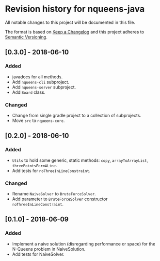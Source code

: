 # Revision history for nqueens-java

All notable changes to this project will be documented in this file.

The format is based on [Keep a Changelog](http://keepachangelog.com/en/1.0.0/)
and this project adheres to [Semantic Versioning](http://semver.org/spec/v2.0.0.html).

## [0.3.0] - 2018-06-10
### Added
* javadocs for all methods.
* Add `nqueens-cli` subproject.
* Add `nqueens-server` subproject.
* Add `Board` class.
### Changed
* Change from single gradle project to a collection of subprojects.
* Move `src` to `nqueens-core`.

## [0.2.0] - 2018-06-10
### Added
* `Utils` to hold some generic, static methods: `copy`, `arrayToArrayList`, `threePointsFormALine`.
* Add tests for `noThreeInLineConstraint`.
### Changed
* Rename `NaiveSolver` to `BruteForceSolver`.
* Add parameter to `BruteForceSolver` constructor `noThreeInLineConstraint`.

## [0.1.0] - 2018-06-09
### Added
* Implement a naive solution (disregarding performance or space) for the N-Queens problem in NaiveSolution.
* Add tests for NaiveSolver.

